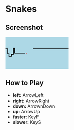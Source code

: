 # Snakes

## Screenshot
<img src="https://github.com/16point7/one-offs/blob/snakes/snakes/snakes.png?raw=true" width="200px">

## How to Play
* **left:** ArrowLeft
* **right:** ArrowRight
* **down:** ArrownDown
* **up:** ArrowUp
* **faster:** KeyF
* **slower:** KeyS